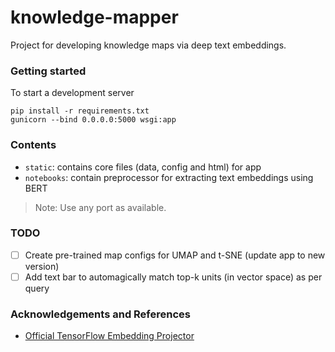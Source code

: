 # knowledge-mapper
Project  for developing knowledge maps via deep text embeddings.

### Getting started
To start a development server
```
pip install -r requirements.txt
gunicorn --bind 0.0.0.0:5000 wsgi:app
```

### Contents
- `static`: contains core files (data, config and html) for app
- `notebooks`: contain preprocessor for extracting text embeddings using BERT 

> Note: Use any port as available.

### TODO
- [ ] Create pre-trained map configs for UMAP and t-SNE (update app to new version)
- [ ] Add text bar to automagically match top-k units (in vector space) as per query

### Acknowledgements and References
- [Official TensorFlow Embedding Projector](https://github.com/tensorflow/embedding-projector-standalone)